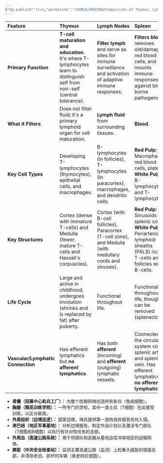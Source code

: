 ```yaml
---
{"dg-publish":true,"permalink":"/USMLE/REVIEW/Comparison of Thymus, Lymph Nodes, and Spleen/"}
---
```


| Feature                           | Thymus                                                                                                                     | Lymph Nodes                                                                                               | Spleen                                                                                                                                        |
|:--------------------------------- |:-------------------------------------------------------------------------------------------------------------------------- |:--------------------------------------------------------------------------------------------------------- |:--------------------------------------------------------------------------------------------------------------------------------------------- |
| **Primary Function**              | **T-cell maturation and education**. It's where T-lymphocytes learn to distinguish self from non-self (central tolerance). | **Filter lymph** and serve as sites for immune surveillance and activation of adaptive immune responses.  | **Filters blood**, removes old/damaged red blood cells, and mounts immune responses against blood-borne pathogens.                            |
| **What it Filters**               | Does not filter fluid; it's a primary lymphoid organ for cell maturation.                                                  | **Lymph fluid** from surrounding tissues.                                                                 | **Blood**.                                                                                                                                    |
| **Key Cell Types**                | Developing T-lymphocytes (thymocytes), epithelial cells, and macrophages.                                                  | B-lymphocytes (in follicles), T-lymphocytes (in paracortex), macrophages, and dendritic cells.            | **Red Pulp:** Macrophages, red blood cells, platelets. **White Pulp:** B-lymphocytes and T-lymphocytes.                                       |
| **Key Structures**                | Cortex (dense with immature T-cells) and Medulla (fewer, mature T-cells and Hassall's corpuscles).                         | Cortex (with B-cell follicles), Paracortex (T-cell zone), and Medulla (with medullary cords and sinuses). | **Red Pulp:** Sinusoids and splenic cords. **White Pulp:** Periarteriolar lymphoid sheaths (PALS) rich in T-cells and follicles with B-cells. |
| **Life Cycle**                    | Large and active in childhood, undergoes involution (shrinks and is replaced by fat) after puberty.                        | Functional throughout life.                                                                               | Functional throughout life, though it can be removed (splenectomy).                                                                           |
| **Vascular/Lymphatic Connection** | Has efferent lymphatics but **no afferent lymphatics**.                                                                    | Has both **afferent** (incoming) and **efferent** (outgoing) lymphatic vessels.                           | Connected to the circulatory system via the splenic artery and splenic vein. Has efferent lymphatics but **no afferent lymphatics**.          |

- **骨髓（招募中心和兵工厂）：** 为整个防御网络创造所有新兵（免疫细胞）。
- **胸腺（精英训练学院）：** 一所专门的学校，其中一类士兵（T细胞）在此接受训练，以区分敌我。
- **外周组织（边境巡逻）：** 国家边境，哨兵提供第一道防线并报告任何入侵。
- **淋巴结（地区军事基地）：** 分析边境报告、制定作战计划以及激活专门部队（T细胞和B细胞）以执行有针对性任务的总部。
- **外周血（高速公路系统）：** 用于将部队和武器从基地运往冲突地区的运输网络。
- **脾脏（中央安全检查站）：** 监测主要高速公路（血流）上的重大威胁的情报总部，并清除老旧、损坏的车辆（衰老的红细胞）。